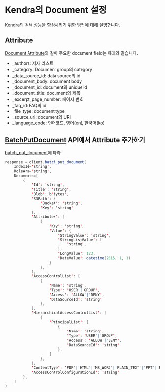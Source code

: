 # Kendra의 Document 설정

Kendra의 검색 성능을 향상시키기 위한 방법에 대해 설명합니다.

## Attribute

[Document Attribute](https://docs.aws.amazon.com/kendra/latest/dg/hiw-document-attributes.html)와 같이 주요한 document field는 아래와 같습니다.

- _authors: 저자 리스트
- _category: Document group의 category
- _data_source_id: data source의 id
- _document_body: document body
- _document_id: document의 unique id
- _document_title: document의 제목
- _excerpt_page_number: 페이지 번호
- _faq_id: FAQ의 id
- _file_type: document type
- _source_uri: document의 URI
- _language_code: 언어코드, 영어(en), 한국어(ko)

## [BatchPutDocument](https://docs.aws.amazon.com/kendra/latest/APIReference/API_BatchPutDocument.html) API에서 Attribute 추가하기

[batch_put_document](https://boto3.amazonaws.com/v1/documentation/api/latest/reference/services/kendra/client/batch_put_document.html)에 따라 

```java
response = client.batch_put_document(
    IndexId='string',
    RoleArn='string',
    Documents=[
        {
            'Id': 'string',
            'Title': 'string',
            'Blob': b'bytes',
            'S3Path': {
                'Bucket': 'string',
                'Key': 'string'
            },
            'Attributes': [
                {
                    'Key': 'string',
                    'Value': {
                        'StringValue': 'string',
                        'StringListValue': [
                            'string',
                        ],
                        'LongValue': 123,
                        'DateValue': datetime(2015, 1, 1)
                    }
                },
            ],
            'AccessControlList': [
                {
                    'Name': 'string',
                    'Type': 'USER'|'GROUP',
                    'Access': 'ALLOW'|'DENY',
                    'DataSourceId': 'string'
                },
            ],
            'HierarchicalAccessControlList': [
                {
                    'PrincipalList': [
                        {
                            'Name': 'string',
                            'Type': 'USER'|'GROUP',
                            'Access': 'ALLOW'|'DENY',
                            'DataSourceId': 'string'
                        },
                    ]
                },
            ],
            'ContentType': 'PDF'|'HTML'|'MS_WORD'|'PLAIN_TEXT'|'PPT'|'RTF'|'XML'|'XSLT'|'MS_EXCEL'|'CSV'|'JSON'|'MD',
            'AccessControlConfigurationId': 'string'
        },
    ]
)
```
